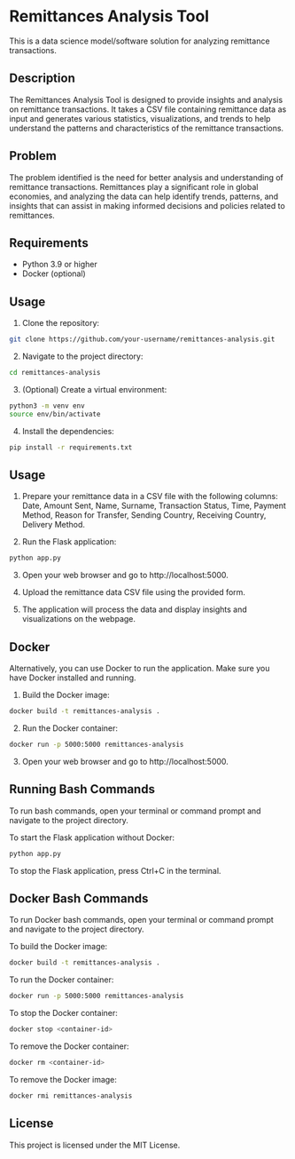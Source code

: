 # Remittances Analysis Tool

This is a data science model/software solution for analyzing remittance transactions.

## Description

The Remittances Analysis Tool is designed to provide insights and analysis on remittance transactions. It takes a CSV file containing remittance data as input and generates various statistics, visualizations, and trends to help understand the patterns and characteristics of the remittance transactions.

## Problem

The problem identified is the need for better analysis and understanding of remittance transactions. Remittances play a significant role in global economies, and analyzing the data can help identify trends, patterns, and insights that can assist in making informed decisions and policies related to remittances.

## Requirements

- Python 3.9 or higher
- Docker (optional)

## Usage

1. Clone the repository:

```bash
git clone https://github.com/your-username/remittances-analysis.git
```

2. Navigate to the project directory:

```bash
cd remittances-analysis
```

3. (Optional) Create a virtual environment:

```bash
python3 -m venv env
source env/bin/activate
```

4. Install the dependencies:

```bash
pip install -r requirements.txt
```

## Usage

1. Prepare your remittance data in a CSV file with the following columns: Date, Amount Sent, Name, Surname, Transaction Status, Time, Payment Method, Reason for Transfer, Sending Country, Receiving Country, Delivery Method.

2. Run the Flask application:

```bash
python app.py
```

3. Open your web browser and go to http://localhost:5000.

4. Upload the remittance data CSV file using the provided form.

5. The application will process the data and display insights and visualizations on the webpage.

## Docker

Alternatively, you can use Docker to run the application. Make sure you have Docker installed and running.

1. Build the Docker image:

```bash
docker build -t remittances-analysis .
```

2. Run the Docker container:

```bash
docker run -p 5000:5000 remittances-analysis
```

3. Open your web browser and go to http://localhost:5000.

## Running Bash Commands

To run bash commands, open your terminal or command prompt and navigate to the project directory.

To start the Flask application without Docker:

```bash
python app.py
```

To stop the Flask application, press Ctrl+C in the terminal.

## Docker Bash Commands

To run Docker bash commands, open your terminal or command prompt and navigate to the project directory.

To build the Docker image:

```bash
docker build -t remittances-analysis .
```

To run the Docker container:

```bash
docker run -p 5000:5000 remittances-analysis
```

To stop the Docker container:

```bash
docker stop <container-id>
```

To remove the Docker container:

```bash
docker rm <container-id>
```

To remove the Docker image:

```bash
docker rmi remittances-analysis
```

## License

This project is licensed under the MIT License.